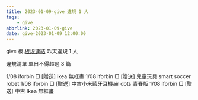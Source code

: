 ```yaml
---
title: 2023-01-09-give 違規 1 人
tags:
    - give
abbrlink: 2023-01-09-give
date: give-2023-01-09 12:00:00
---
```

give 板 [板規連結](https://www.ptt.cc/bbs/give/M.1612495900.A.C32.html)
昨天違規 1 人
<!-- more -->

違規清單
單日不得超過 3 篇

1/08 iforbin □ [贈送] ikea 無框畫
1/08 iforbin □ [贈送] 兒童玩具 smart soccer robet
1/08 iforbin □ [贈送] 中古小米藍牙耳機air dots 青春版
1/08 iforbin □ [贈送] 中古 Ikea 無框畫